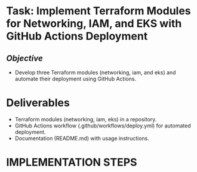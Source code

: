 # **Task: Implement Terraform Modules for Networking, IAM, and EKS with GitHub Actions Deployment**

## _Objective_

- Develop three Terraform modules (networking, iam, and eks) and automate their deployment using GitHub Actions.

# Deliverables

- Terraform modules (networking, iam, eks) in a repository.
- GitHub Actions workflow (.github/workflows/deploy.yml) for automated deployment.
- Documentation (README.md) with usage instructions.

# **IMPLEMENTATION STEPS**
